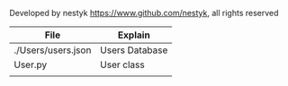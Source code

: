 Developed by nestyk https://www.github.com/nestyk, all rights reserved

| File               | Explain       |
|--------------------|---------------|
| ./Users/users.json | Users Database |
| User.py            | User class    |
|            |               |